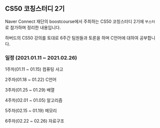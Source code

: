 ## CS50 코칭스터디 2기

Naver Connect 재단의 boostcourse에서 주최하는 CS50 코칭스터디 2기에 `부스터`로 참가하며 정리한 내용입니다.

하버드의 CS50 강의를 토대로 6주간 팀원들과 토론을 하며 C언어에 대하여 공부합니다.

### 일정 (2021.01.11 ~ 2021.02.26)

1주차(01.11 ~ 01.15) 컴퓨팅 사고

2주차(01.18 ~ 01.22) C언어

3주차(01.25 ~ 01.29) 배열

4주차(02.01 ~ 01.05) 알고리즘

5주차(02.15 ~ 01.19) 메모리

6주차(02.22 ~ 02.26) 자료구조
